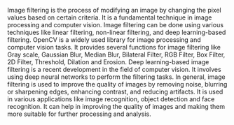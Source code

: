 Image filtering is the process of modifying an image by changing the pixel values based on certain criteria. It is a fundamental technique in image processing and computer vision. Image filtering can be done using various techniques like linear filtering, non-linear filtering, and deep learning-based filtering.
OpenCV is a widely used library for image processing and computer vision tasks. It provides several functions for image filtering like Gray scale, Gaussian Blur, Median Blur, Bilateral Filter, RGB Filter, Box Filter, 2D Filter, Threshold, Dilation and Erosion.
Deep learning-based image filtering is a recent development in the field of computer vision. It involves using deep neural networks to perform the filtering tasks.
In general, image filtering is used to improve the quality of images by removing noise, blurring or sharpening edges, enhancing contrast, and reducing artifacts. It is used in various applications like image recognition, object detection and face recognition. It can help in improving the quality of images and making them more suitable for further processing and analysis.
